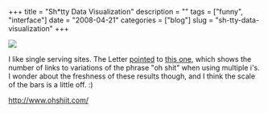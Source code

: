 +++
title = "Sh*tty Data Visualization"
description = ""
tags = ["funny", "interface"]
date = "2008-04-21"
categories = ["blog"]
slug = "sh-tty-data-visualization"
+++



  <div class="notebook-screenshot"><a href="http://www.ohshiit.com/"><img src="//media.konigi.com/bluga/wt480cd52a3dcc6.jpg"/></a></div><p>I like single serving sites. The Letter <a href="http://theletter.co.uk/index/3668/oh_shiiiiiit/full">pointed</a> to <a href="http://www.ohshiit.com/">this one</a>, which shows the number of links to variations of the phrase "oh shit" when using multiple i's. I wonder about the freshness of these results though, and I think the scale of the bars is a little off. :)</p>
    
  <a href="http://www.ohshiit.com/">http://www.ohshiit.com/</a>
